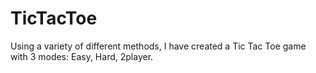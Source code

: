 # TicTacToe
Using a variety of different methods, I have created a Tic Tac Toe game with 3 modes: Easy, Hard, 2player.
